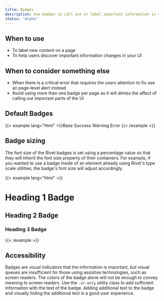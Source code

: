 ```yaml
---
title: Badges
description: Use badges to call out or label important information in your UI.
status: "Alpha"
---
```

## When to use
- To label new content on a page
- To help users discover important information changes in your UI

## When to consider something else
- When there is a critical error that requires the users attention to fix use an page-level alert instead
- Avoid using more than one badge per page as it will dimiss the affect of calling out important parts of the UI

## Default Badges
{{< example lang="html" >}}<span class="rvt-badge">Base</span>
<span class="rvt-badge rvt-badge--success">Success</span>
<span class="rvt-badge rvt-badge--warning">Warning</span>
<span class="rvt-badge rvt-badge--error">Error</span>
{{< /example >}}

## Badge sizing
The font size of the Rivet badges is set using a percentage value so that they will inherit the font size property of their containers. For example, if you wanted to use a badge inside of an element already using Rivet's type scale utilities, the badge's font size will adjust accordingly.

{{< example lang="html" >}}<h1 class="rvt-ts-41">Heading 1 <span class="rvt-badge rvt-badge--success">Badge</span></h1>
<h2 class="rvt-m-top-lg rvt-ts-32">Heading 2 <span class="rvt-badge rvt-badge--warning">Badge</span></h2>
<h3 class="rvt-m-top-lg rvt-ts-26">Heading 3 <span class="rvt-badge rvt-badge--error">Badge</span></h3>
{{< /example >}}


## Accessibility
Badges are visual indicators that the information is important, but visual queues are insufficient for those using assistive technologies, such as screen readers. The colors of the badge alone will not be enough to convey meaning to screen readers. Use the `.sr-only` utility class to add sufficient information with the text of the badge. Adding additional text to the badge and visually hiding the additional text is a good user experience.
